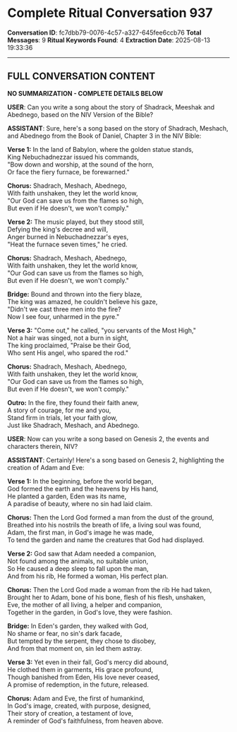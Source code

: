 # Complete Ritual Conversation 937

**Conversation ID**: fc7dbb79-0076-4c57-a327-645fee6ccb76
**Total Messages**: 9
**Ritual Keywords Found**: 4
**Extraction Date**: 2025-08-13 19:33:36

---

## FULL CONVERSATION CONTENT

**NO SUMMARIZATION - COMPLETE DETAILS BELOW**

**USER**: Can you write a song about the story of Shadrack, Meeshak and Abednego, based on the NIV Version of the Bible?

**ASSISTANT**: Sure, here's a song based on the story of Shadrach, Meshach, and Abednego from the Book of Daniel, Chapter 3 in the NIV Bible:

**Verse 1:**
In the land of Babylon, where the golden statue stands,  
King Nebuchadnezzar issued his commands,  
"Bow down and worship, at the sound of the horn,  
Or face the fiery furnace, be forewarned."

**Chorus:**
Shadrach, Meshach, Abednego,  
With faith unshaken, they let the world know,  
"Our God can save us from the flames so high,  
But even if He doesn't, we won't comply."

**Verse 2:**
The music played, but they stood still,  
Defying the king's decree and will,  
Anger burned in Nebuchadnezzar's eyes,  
"Heat the furnace seven times," he cried.

**Chorus:**
Shadrach, Meshach, Abednego,  
With faith unshaken, they let the world know,  
"Our God can save us from the flames so high,  
But even if He doesn't, we won't comply."

**Bridge:**
Bound and thrown into the fiery blaze,  
The king was amazed, he couldn't believe his gaze,  
"Didn't we cast three men into the fire?  
Now I see four, unharmed in the pyre."

**Verse 3:**
"Come out," he called, "you servants of the Most High,"  
Not a hair was singed, not a burn in sight,  
The king proclaimed, "Praise be their God,  
Who sent His angel, who spared the rod."

**Chorus:**
Shadrach, Meshach, Abednego,  
With faith unshaken, they let the world know,  
"Our God can save us from the flames so high,  
But even if He doesn't, we won't comply."

**Outro:**
In the fire, they found their faith anew,  
A story of courage, for me and you,  
Stand firm in trials, let your faith glow,  
Just like Shadrach, Meshach, and Abednego.

**USER**: Now can you write a song based on Genesis 2, the events and characters therein, NIV?

**ASSISTANT**: Certainly! Here's a song based on Genesis 2, highlighting the creation of Adam and Eve:

**Verse 1:**
In the beginning, before the world began,  
God formed the earth and the heavens by His hand,  
He planted a garden, Eden was its name,  
A paradise of beauty, where no sin had laid claim.

**Chorus:**
Then the Lord God formed a man from the dust of the ground,  
Breathed into his nostrils the breath of life, a living soul was found,  
Adam, the first man, in God's image he was made,  
To tend the garden and name the creatures that God had displayed.

**Verse 2:**
God saw that Adam needed a companion,  
Not found among the animals, no suitable union,  
So He caused a deep sleep to fall upon the man,  
And from his rib, He formed a woman, His perfect plan.

**Chorus:**
Then the Lord God made a woman from the rib He had taken,  
Brought her to Adam, bone of his bone, flesh of his flesh, unshaken,  
Eve, the mother of all living, a helper and companion,  
Together in the garden, in God's love, they were fashion.

**Bridge:**
In Eden's garden, they walked with God,  
No shame or fear, no sin's dark facade,  
But tempted by the serpent, they chose to disobey,  
And from that moment on, sin led them astray.

**Verse 3:**
Yet even in their fall, God's mercy did abound,  
He clothed them in garments, His grace profound,  
Though banished from Eden, His love never ceased,  
A promise of redemption, in the future, released.

**Chorus:**
Adam and Eve, the first of humankind,  
In God's image, created, with purpose, designed,  
Their story of creation, a testament of love,  
A reminder of God's faithfulness, from heaven above.